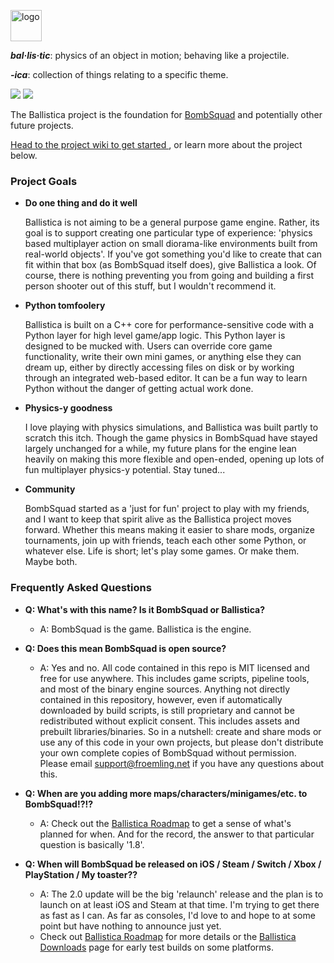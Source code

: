 <img
src="https://files.ballistica.net/ballistica_media/ballistica_logo_half.png"
height="50" alt="logo">

***bal·lis·tic***: physics of an object in motion; behaving like a projectile.

***-ica***: collection of things relating to a specific theme.

[![](https://github.com/efroemling/ballistica/actions/workflows/ci.yml/badge.svg)](https://github.com/efroemling/ballistica/actions/workflows/ci.yml) [![](https://github.com/efroemling/ballistica/actions/workflows/cd.yml/badge.svg)](https://github.com/efroemling/ballistica/actions/workflows/cd.yml)

The Ballistica project is the foundation for
[BombSquad](https://www.froemling.net/apps/bombsquad) and potentially other
future projects.

[Head to the project wiki to get started
](https://github.com/efroemling/ballistica/wiki), or learn more about the
project below.

### Project Goals

* **Do one thing and do it well**

  Ballistica is not aiming to be a general purpose game engine. Rather, its goal
is to support creating one particular type of experience: 'physics based
multiplayer action on small diorama-like environments built from real-world
objects'. If you've got something you'd like to create that can fit within that
box (as BombSquad itself does), give Ballistica a look. Of course, there is
nothing preventing you from going and building a first person shooter out of
this stuff, but I wouldn't recommend it.

* **Python tomfoolery**

   Ballistica is built on a C++ core for performance-sensitive code with a
Python layer for high level game/app logic. This Python layer is designed to be
mucked with. Users can override core game functionality, write their own mini
games, or anything else they can dream up, either by directly accessing files on
disk or by working through an integrated web-based editor. It can be a fun way
to learn Python without the danger of getting actual work done.

* **Physics-y goodness**

   I love playing with physics simulations, and Ballistica was built partly to
scratch this itch. Though the game physics in BombSquad have stayed largely
unchanged for a while, my future plans for the engine lean heavily on making
this more flexible and open-ended, opening up lots of fun multiplayer physics-y
potential. Stay tuned...

* **Community**

   BombSquad started as a 'just for fun' project to play with my friends, and I
want to keep that spirit alive as the Ballistica project moves forward. Whether
this means making it easier to share mods, organize tournaments, join up with
friends, teach each other some Python, or whatever else. Life is short; let's
play some games. Or make them. Maybe both.

### Frequently Asked Questions

* **Q: What's with this name? Is it BombSquad or Ballistica?**
  * A: BombSquad is the game. Ballistica is the engine.

* **Q: Does this mean BombSquad is open source?**
  * A: Yes and no. All code contained in this repo is MIT licensed and free for
  use anywhere. This includes game scripts, pipeline tools, and most of the
  binary engine sources. Anything not directly contained in this repository,
  however, even if automatically downloaded by build scripts, is still
  proprietary and cannot be redistributed without explicit consent. This
  includes assets and prebuilt libraries/binaries. So in a nutshell: create and
  share mods or use any of this code in your own projects, but please don't
  distribute your own complete copies of BombSquad without permission. Please
  email support@froemling.net if you have any questions about this.

* **Q: When are you adding more maps/characters/minigames/etc.  to
  BombSquad!?!?**
  * A: Check out the [Ballistica
  Roadmap](https://github.com/efroemling/ballistica/wiki/Roadmap) to get a sense
  of what's planned for when. And for the record, the answer to that particular
  question is basically '1.8'.

* **Q: When will BombSquad be released on iOS / Steam / Switch / Xbox /
PlayStation / My toaster??**
  * A: The 2.0 update will be the big 'relaunch' release and the plan is to
  launch on at least iOS and Steam at that time. I'm trying to get there as fast
  as I can. As far as consoles, I'd love to and hope to at some point but have
  nothing to announce just yet.
  * Check out [Ballistica Roadmap](https://github.com/efroemling/ballistica/wiki/Roadmap)
  for more details or the [Ballistica
  Downloads](https://ballistica.net/downloads) page for early test builds on
  some platforms.

